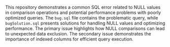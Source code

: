 This repository demonstrates a common SQL error related to NULL values in comparison operations and potential performance problems with poorly optimized queries. The `bug.sql` file contains the problematic query, while `bugSolution.sql` presents solutions for handling NULL values and optimizing performance.  The primary issue highlights how NULL comparisons can lead to unexpected data exclusion. The secondary issue demonstrates the importance of indexed columns for efficient query execution.